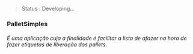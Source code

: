 > Status : Developing...

### PalletSimples

###### É uma aplicação cuja a finalidade é facilitar a lista de afazer na hora de fazer etiquetas de liberação dos pallets. 
